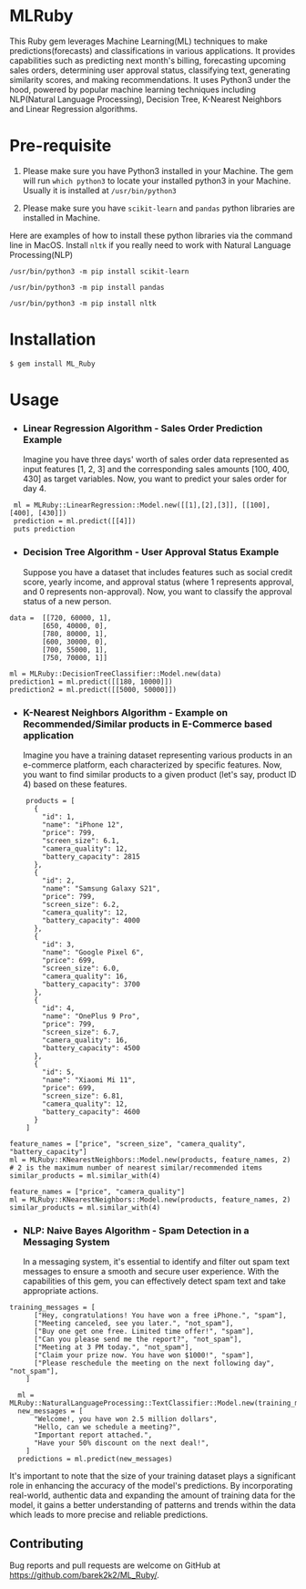 # MLRuby

This Ruby gem leverages Machine Learning(ML) techniques to make predictions(forecasts) and classifications in various applications. It provides capabilities such as predicting next month's billing, forecasting upcoming sales orders, determining user approval status, classifying text, generating similarity scores, and making recommendations. It uses Python3 under the hood, powered by popular machine learning techniques including NLP(Natural Language Processing), Decision Tree, K-Nearest Neighbors and Linear Regression algorithms.


# Pre-requisite
1. Please make sure you have Python3 installed in your Machine. The gem will run `which python3` to locate your installed python3 in your Machine. Usually it is installed at `/usr/bin/python3`

2. Please make sure you have `scikit-learn` and `pandas` python libraries are installed in Machine.

Here are examples of how to install these python libraries via the command line in MacOS. Install `nltk` if you really need to work with Natural Language Processing(NLP)

`/usr/bin/python3 -m pip install scikit-learn`

`/usr/bin/python3 -m pip install pandas`

`/usr/bin/python3 -m pip install nltk`

# Installation

    $ gem install ML_Ruby

# Usage
 - ### Linear Regression Algorithm - Sales Order Prediction Example
 
    Imagine you have three days' worth of sales order data represented as input features [1, 2, 3] and the corresponding sales amounts [100, 400, 430] as target variables. Now, you want to predict your sales order for day 4.
```
 ml = MLRuby::LinearRegression::Model.new([[1],[2],[3]], [[100], [400], [430]])
 prediction = ml.predict([[4]])
 puts prediction
```

 - ### Decision Tree Algorithm - User Approval Status  Example

   Suppose you have a dataset that includes features such as social credit score, yearly income, and approval status (where 1 represents approval, and 0 represents non-approval). Now, you want to classify the approval status of a new person.

```
data =  [[720, 60000, 1],
        [650, 40000, 0],
        [780, 80000, 1],
        [600, 30000, 0],
        [700, 55000, 1],
        [750, 70000, 1]]

ml = MLRuby::DecisionTreeClassifier::Model.new(data)
prediction1 = ml.predict([[180, 10000]])
prediction2 = ml.predict([[5000, 50000]])
```
 - ### K-Nearest Neighbors Algorithm - Example on Recommended/Similar products in E-Commerce based application

   Imagine you have a training dataset representing various products in an e-commerce platform, each characterized by specific features. Now, you want to find similar products to a given product (let's say, product ID 4) based on these features.

```
    products = [
      {
        "id": 1,
        "name": "iPhone 12",
        "price": 799,
        "screen_size": 6.1,
        "camera_quality": 12,
        "battery_capacity": 2815
      },
      {
        "id": 2,
        "name": "Samsung Galaxy S21",
        "price": 799,
        "screen_size": 6.2,
        "camera_quality": 12,
        "battery_capacity": 4000
      },
      {
        "id": 3,
        "name": "Google Pixel 6",
        "price": 699,
        "screen_size": 6.0,
        "camera_quality": 16,
        "battery_capacity": 3700
      },
      {
        "id": 4,
        "name": "OnePlus 9 Pro",
        "price": 799,
        "screen_size": 6.7,
        "camera_quality": 16,
        "battery_capacity": 4500
      },
      {
        "id": 5,
        "name": "Xiaomi Mi 11",
        "price": 699,
        "screen_size": 6.81,
        "camera_quality": 12,
        "battery_capacity": 4600
      }
    ]
```
```
feature_names = ["price", "screen_size", "camera_quality", "battery_capacity"]
ml = MLRuby::KNearestNeighbors::Model.new(products, feature_names, 2) # 2 is the maximum number of nearest similar/recommended items
similar_products = ml.similar_with(4)
```

```
feature_names = ["price", "camera_quality"]
ml = MLRuby::KNearestNeighbors::Model.new(products, feature_names, 2)
similar_products = ml.similar_with(4)
```

 - ### NLP: Naive Bayes Algorithm - Spam Detection in a Messaging System

    In a messaging system, it's essential to identify and filter out spam text messages to ensure a smooth and secure user experience. With the capabilities of this gem, you can effectively detect spam text and take appropriate actions.
```
training_messages = [
      ["Hey, congratulations! You have won a free iPhone.", "spam"],
      ["Meeting canceled, see you later.", "not_spam"],
      ["Buy one get one free. Limited time offer!", "spam"],
      ["Can you please send me the report?", "not_spam"],
      ["Meeting at 3 PM today.", "not_spam"],
      ["Claim your prize now. You have won $1000!", "spam"],
      ["Please reschedule the meeting on the next following day", "not_spam"],
    ]

  ml = MLRuby::NaturalLanguageProcessing::TextClassifier::Model.new(training_messages)
  new_messages = [
      "Welcome!, you have won 2.5 million dollars",
      "Hello, can we schedule a meeting?",
      "Important report attached.",
      "Have your 50% discount on the next deal!",
    ]
  predictions = ml.predict(new_messages)
```
It's important to note that the size of your training dataset plays a significant role in enhancing the accuracy of the model's predictions. By incorporating real-world, authentic data and expanding the amount of training data for the model, it gains a better understanding of patterns and trends within the data which leads to more precise and reliable predictions.
## Contributing

Bug reports and pull requests are welcome on GitHub at https://github.com/barek2k2/ML_Ruby/.
